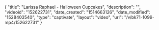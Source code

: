 {
    "title": "Larissa Raphael - Halloween Cupcakes",
    "description": "",
    "videoid": "152622731",
    "date_created": "1514663126",
    "date_modified": "1528403540",
    "type": "captivate",
    "layout": "video",
    "url": "\/v\/bk71-1099-mp4\/152622731"
}